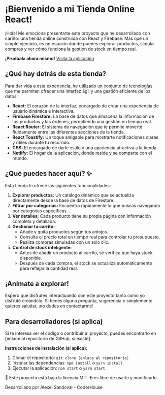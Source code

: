 # ¡Bienvenido a mi Tienda Online React! ️

¡Hola!  Me emociona presentarte este proyecto que he desarrollado con cariño: una tienda online construida con React y Firebase. Más que un simple ejercicio, es un espacio donde puedes explorar productos, simular compras y ver cómo funciona la gestión de stock en tiempo real.

 **¡Pruébala ahora mismo!** [Visita la aplicación](https://675e05c9fda183abd9d0c6b6--proyectoreactcoder12.netlify.app)

## ¿Qué hay detrás de esta tienda?

Para dar vida a esta experiencia, he utilizado un conjunto de tecnologías que me permiten ofrecer una interfaz ágil y una gestión eficiente de los datos:

*   **React:** El corazón de la interfaz, encargado de crear una experiencia de usuario dinámica e interactiva.
*   **Firebase Firestore:** La base de datos que almacena la información de los productos y las órdenes, permitiendo una gestión en tiempo real.
*   **React Router:** El sistema de navegación que te permite moverte fluidamente entre las diferentes secciones de la tienda.
*   **React Toastify:** Un toque amigable para mostrarte notificaciones claras y útiles durante tu recorrido.
*   **CSS:** El encargado de darle estilo y una apariencia atractiva a la tienda.
*   **Netlify:** El hogar de la aplicación, donde reside y se comparte con el mundo.

## ¿Qué puedes hacer aquí? ✨

Esta tienda te ofrece las siguientes funcionalidades:

1.  **Explorar productos:** Un catálogo dinámico que se actualiza directamente desde la base de datos de Firestore.
2.  **Filtrar por categorías:** Encuentra rápidamente lo que buscas navegando por categorías específicas.
3.  **Ver detalles:** Cada producto tiene su propia página con información completa y detallada.
4.  **Gestionar tu carrito:**
    *   Añade y quita productos según tus antojos.
    *   Consulta el precio total en tiempo real para controlar tu presupuesto.
    *   Realiza compras simuladas con un solo clic.
5.  **Control de stock inteligente:**
    *   Antes de añadir un producto al carrito, se verifica que haya stock disponible.
    *   Después de cada compra, el stock se actualiza automáticamente para reflejar la cantidad real.

## ¡Anímate a explorar! 

Espero que disfrutes interactuando con este proyecto tanto como yo disfruté creándolo. Si tienes alguna pregunta, sugerencia o simplemente quieres saludar, ¡no dudes en contactarme! 

## Para desarrolladores (si aplica) 

Si te interesa ver el código o contribuir al proyecto, puedes encontrarlo en [enlace al repositorio de GitHub, si existe].

**Instrucciones de instalación (si aplica):**

1.  Clonar el repositorio: `git clone [enlace al repositorio]`
2.  Instalar las dependencias: `npm install` o `yarn install`
3.  Ejecutar la aplicación: `npm start` o `yarn start`

📝 Este proyecto está bajo la licencia MIT. Eres libre de usarlo y modificarlo.

Desarrollado por Alexei Sandoval - CoderHouse